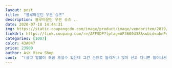 ```yaml
---
layout: post 
title:  "블루마운틴 우븐 슈즈" 
description: 블루마운틴 우븐 슈즈 ..
date: 2020-07-18 14:44:31 
img: https://static.coupangcdn.com/image/product/image/vendoritem/2019/04/29/4348235818/9c5f4ea8-3579-4ad8-abcc-7abb0f421ab6.jpg 
linkUrl: https://link.coupang.com/re/AFFSDP?lptag=AF3600438&subid=ahnPublicAsk&pageKey=181989648&itemId=521425984&vendorItemId=4348235818&traceid=V0-113-a1ab57d1b18f8ea6 
categories: [1007] 
color: 43A047 
price: 23900 
author: Ask View Shop 
cont:  "(글고 발볼이 조금 조일수 있는데 그건 손으로 늘리거나 많이 신고 다니면 늘어나서 편하게 신고 다닐수 있답니다☺)<br/> 단, 아쉬운점이 있다면 옆태부분에 본드 마감처리가 좀... <br/>.<br/>지전분해 보이는 느낌도 있고 뒤꿈치쪽에 인조가죽(?)은 제단과정이 좀 대충?한듯한 느낌도 있고... <br/>.<br/>여러모로 아쉬운 점이 있긴하고 왼쪽이 좀더 조여온다고 합니다.<br/><br/> 아무래도 만드는과정이 일정하지는 않았는지 음... <br/>.<br/>오른쪽에비해 왼쪽이 좀더 조여온다고 하고 만약 구매하신다면 이점도 참고 하시는게 좋을듯합니다.<br/><br/>누군가에게 도움이 되길바라며 이 글을 적습니다<br/>쿠팡맨분들 힘드실텐데 새벽에도 배송해주셔서 항상 감사합니다<br/>+ 그래도 신발 밑창을 빼서 확인했을때 구멍이 숭숭숭숭 뚫려있고 쿠션감도 있어 신고 다니면서 발이 더울거 걱정은 안해도 될듯합니다.<br/><br/>+ 반면 이 제품은 아내발에 딱맞게 나왔고 발볼이나 앞부분을 딱 잡아주지만 조이는듯한 느낌은 심하게 오지않고 편하다고 합니다.<br/><br/>+ 신발바닥면에 검은색부분이 섞여 있는데 이 신발의 어느정도 핵심역활중 하나인듯한게 하얀부분은 물이있는 대리석위를 걷게되면 미끄러져 넘어질거 같은데 검은색 부분이 미끄럼 방지 역활을해줘서 미끄러질 걱정은 안해도 될듯합니다.<br/><br/><br/> - 사이즈  230mm<br/><br/> - 색상  블랙<br/><br/> - 수입/판매원  (주)블루마운틴코리아<br/><br/> - 제조국  중국<br/><br/> - 제조년월  2019년 1월<br/><br/> - 착용후기 <br/> -<br/>235 신을려구 샀는데 블루마운틴은 수작업이라 사이즈가 조금다를 수있어요^^<br/>240 신는 중딩 조카 신어보니 아주 딱 맞아요  발편하고 좋답니다<br/>☞구매가격<br/>☞구매후기<br/>☞배송비<br/>☞색<br/>☞재구매<br/>『저의 솔직한 리뷰입니다』<br/>가격.<br/> ★★★.<br/> ★.<br/> ★<br/>검은색<br/>그리구 슬리퍼용도로 신고다닐수도 있어서 매우매우 편합니다<br/>그후 신어보니  살포시 큽니다  아마 발이 부어 딱맞게 느껴졌었나봅니다<br/>그후 외출시에도 다른 신발보다 편해서 긍가  요걸 신게되더라구요<br/>근데 새끼손톱만큼 남고 신고다니기에 아주 적절한 사이즈여서 좋았어요<br/>글고 가끔 이마트나 백화점에서 세일을 종종 하곤하는데 그것도 가끔이라 ㅠ<br/>깔창도  들어있네용<br/>다니는 동안 아주 편했답니다<br/>다른건 다 좋았구 인터넷에서 사는거니까 사이즈만 신중하게 고르시면 될거같아요<br/>다큰 조카 줄까했는데  빤짝임이 싫대서 제가 신기로 ㅎ<br/>뒤적뒤적 뒤지다  갑자기 제손에 오게된 요 신발 ㅎㅎㅎ<br/>받은 담날  가족 모임있어 신고 나갔는데 조카는 은갈치같다 네요  낄낄<br/>배송빨라서 좋았구요 파손 1도 없이 왔습니다<br/>볼 부분도 앞부분도 잘 맞습니다.<br/><br/>블랙을 할까하다  은색펄로 결정<br/>사이즈 쫌 작다고 느껴지면 240으로  또 재구매하려구요☺☺<br/>살포시 헐렁댔어요  혹시 신어볼때 제 발이 부었었을지도 모르겠네요 ㅜㅜ<br/>색상도  맘에들어요  탐ㅇ 신발도 펄위주로 사는편이라성^^<br/>신기방기할뿐이네요<br/>신발 살려고 고민하신다면.<br/>.<br/>이 블루마운틴 꼭꼭 한번쯤이라도 신어보셨으면 좋겠어요<br/>신발은 많지만 편한걸 선호하다보니 어느새 헤진신발.<br/>.<br/><br/>신을래 햇더니 다 좋은데 갈치색상이 싫어 안되겠답니다 ㅎㅎㅎ<br/>아내 여름용 신발 구매해주려고 보다가 구매합니다<br/>아내가 여름에도 시원하게 신고 다녔으면 해서 구매했습니다일단 저희 아내 발 사이즈엔 잘 맞는듯합니다.<br/><br/>아주 편해요  쿠션감도 좋은것같고 지금계절에 신기에 안성 맞춤 이네요<br/>알기쉽게 설명하자면... <br/>... <br/>NC몰에 있는 shoopen 신발가게에서 파는 신발하고 비교하자면 shoopen에서 파는 같은 모양의 신발은 230을 신켜봤을때 발볼과 앞부분이 좀더 크게나왔는지 좀 널널한 감이 있더라구요.<br/><br/>암튼  이정도로 착한 가격에  꽤 괜찮은 상품 같아요<br/>예전부터 애착해오던 신발중 하난데요 이번에는 저 신발 사려구 하다가 샀어욤<br/>우리 가족들이 제일 좋아하는 신발중 하납니다<br/>원래 탐스를 즐겨신던 여자랍니다<br/>자고로 발은 편해야 하는법!!  안신은듯 까지는 아니지만<br/>잘신겠습니당^^<br/>저는 오직 블루마운틴만 바라봅니다... <br/>.<br/>하핫<br/>전 깔창대고  신어야할듯 합니다<br/>정싸이즈로 나온것 같으니 딱맞게 신으심이 좋을듯 해요<br/>제가 발볼이 큰편이 아니거든요<br/>참 신발상자를 보면 안쪽에 여분의(?)신발 밑창이 들어있어요!!!<br/>참고로 발볼이 조금 넓으신분은 한싸이즈 크게하심이 좋을듯 합니다<br/>처음 왔을때는 신었을때 쫌 조일수있어요 근데 손으로 늘려주거나 쫌만 신고다니면 금방 늘어나요<br/>총합.<br/> ★★★.<br/> ★.<br/> ★<br/>편안함.<br/> ★★★.<br/> ★.<br/> ★<br/>평소 235신는데 첨엔 맞는거 같던데 한 이삼일 신고댕기다보니<br/>포장.<br/> ★★★.<br/> ★.<br/> ★<br/>퐁신퐁신 가볍고 발도 편하고 통풍도 잘되고 새신발 같지않게<br/>할튼 좋아요♥<br/>항상 백화점에서 사다보니까 가격도 비싸고 사은품(?)도 없었는데 이번에 인터넷으로 블루마운틴 사니까 깔창도 주고 아주 좋네요☺<br/>＠0원<br/>＠23,900원<br/>" 
---
```

